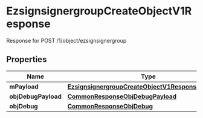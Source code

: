

# EzsignsignergroupCreateObjectV1Response

Response for POST /1/object/ezsignsignergroup

## Properties

| Name | Type | Description | Notes |
|------------ | ------------- | ------------- | -------------|
|**mPayload** | [**EzsignsignergroupCreateObjectV1ResponseMPayload**](EzsignsignergroupCreateObjectV1ResponseMPayload.md) |  |  |
|**objDebugPayload** | [**CommonResponseObjDebugPayload**](CommonResponseObjDebugPayload.md) |  |  [optional] |
|**objDebug** | [**CommonResponseObjDebug**](CommonResponseObjDebug.md) |  |  [optional] |



